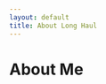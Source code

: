 ```yaml
---
layout: default
title: About Long Haul
---
```


<div class="post">
	<h1 class="pageTitle">About Me</h1>
	<img src="{{ '/assets/img/elephpants.jpg' | prepend: site.baseurl }}" alt="">
</div>
